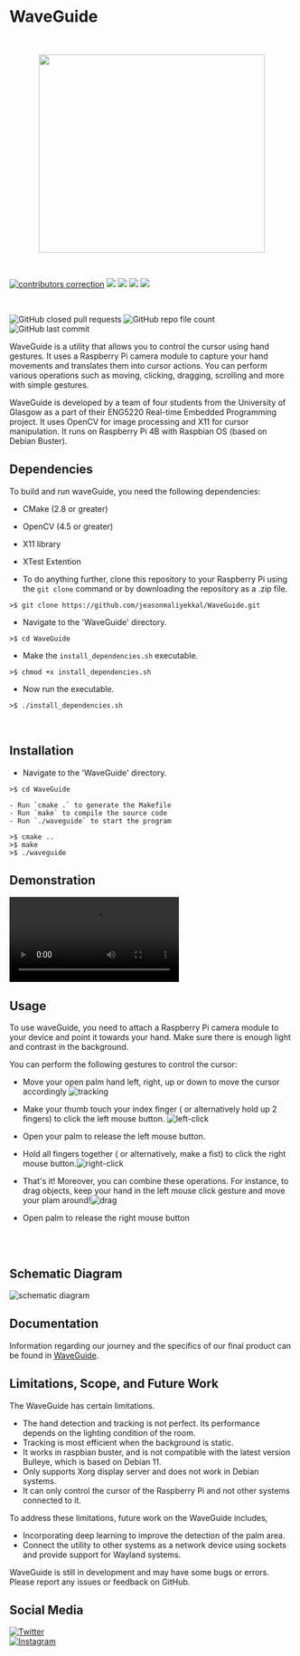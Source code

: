 # WaveGuide
<br/>
<p align="center">
<img src="./resources/waveguide.png" width="400" height="350">
  </p>
<br/>

<!-- ![GitHub contributors](https://img.shields.io/github/contributors/jeasonmaliyekkal/WaveGuide?style=for-the-badge)  -->

[![contributors correction](https://img.shields.io/badge/contributors-4%20-orange.svg?style=for-the-badge)](https://github.com/organization)
![](https://avatars.githubusercontent.com/u/63003253?s=29&v=4)
![](https://avatars.githubusercontent.com/u/90235331?s=29&v=4)
![](https://avatars.githubusercontent.com/u/123407842?s=29&v=4)
![](https://avatars.githubusercontent.com/u/123407779?s=29&v=4)
 
<br>

 ![GitHub closed pull requests](https://img.shields.io/github/issues-pr-closed-raw/jeasonmaliyekkal/WaveGuide?style=for-the-badge) ![GitHub repo file count](https://img.shields.io/github/directory-file-count/jeasonmaliyekkal/WaveGuide?style=for-the-badge) ![GitHub last commit](https://img.shields.io/github/last-commit/jeasonmaliyekkal/WaveGuide?style=for-the-badge)


WaveGuide is a utility that allows you to control the cursor using hand gestures. It uses a Raspberry Pi camera module to capture your hand movements and translates them into cursor actions. You can perform various operations such as moving, clicking, dragging, scrolling and more with simple gestures.

WaveGuide is developed by a team of four students from the University of Glasgow as a part of their ENG5220 Real-time Embedded Programming project. It uses OpenCV for image processing and X11 for cursor manipulation. It runs on Raspberry Pi 4B with Raspbian OS (based on Debian Buster).

## Dependencies

To build and run waveGuide, you need the following dependencies:

- CMake (2.8 or greater)
- OpenCV (4.5 or greater)
- X11 library
- XTest Extention

- To do anything further, clone this repository to your Raspberry Pi using the `git clone` command or by downloading the repository as a .zip file.
```
>$ git clone https://github.com/jeasonmaliyekkal/WaveGuide.git
```

- Navigate to the 'WaveGuide' directory.
```
>$ cd WaveGuide
```
- Make the ``` install_dependencies.sh ``` executable.
```
>$ chmod +x install_dependencies.sh
```
- Now run the executable.
```
>$ ./install_dependencies.sh
```

<br>

## Installation

- Navigate to the 'WaveGuide' directory. 
 ``` 
 >$ cd WaveGuide
  ```

```
- Run `cmake .` to generate the Makefile
- Run `make` to compile the source code
- Run `./waveguide` to start the program
```
```
>$ cmake ..
>$ make
>$ ./waveguide 
```
## Demonstration

![demonstration-video](resources/demonstration-video.mp4 "demonstration-video")

## Usage

To use waveGuide, you need to attach a Raspberry Pi camera module to your device and point it towards your hand. Make sure there is enough light and contrast in the background.

You can perform the following gestures to control the cursor:

- Move your open palm hand left, right, up or down to move the cursor accordingly  ![tracking](resources/tracking.gif "tracking") 

- Make your thumb touch your index finger ( or alternatively hold up 2 fingers) to click the left mouse button. ![left-click](resources/left-click.gif "left-click") 

- Open your palm to release the left mouse button.
- Hold all fingers together ( or alternatively, make a fist) to click the right mouse button.![right-click](resources/right-click.gif "right-click") 
- That's it! Moreover, you can combine these operations. For instance, to drag objects, keep your hand in the left mouse click gesture and move your plam around!![drag](resources/drag.gif "drag") 



- Open palm to release the right mouse button

<br> <br>
## Schematic Diagram

![schematic diagram](resources/schematicDiagram_updated.jpeg "SchematicDiagram")

## Documentation

Information regarding our journey and the specifics of our final product can be found in [WaveGuide](https://jeasonmaliyekkal.github.io/WaveGuide/Website/index.html).

## Limitations, Scope, and Future Work

The WaveGuide has certain limitations.
- The hand detection and tracking is not perfect. Its performance depends on the lighting condition of the room.
- Tracking is most efficient when the background is static.
- It works in raspbian buster, and is not compatible with the latest version Bulleye, which is based on Debian 11.
- Only supports Xorg display server and does not work in Debian systems.
- It can only control the cursor of the Raspberry Pi and not other systems connected to it.

To address these limitations, future work on the WaveGuide includes,
- Incorporating deep learning to improve the detection of the palm area.
- Connect the utility to other systems as a network device using sockets and provide support for Wayland systems. 

WaveGuide is still in development and may have some bugs or errors. Please report any issues or feedback on GitHub.

## Social Media
 [![Twitter](https://img.shields.io/badge/Twitter-WaveGuide-blue?style=flat-square&logo=twitter&logoColor=white)](<https://twitter.com/WaveGuide20>) <br>
 [![Instagram](https://img.shields.io/badge/Instagram-WaveGuide-E4405F?style=flat-square&logo=instagram&logoColor=white)](<https://instagram.com/waveguide._>)



